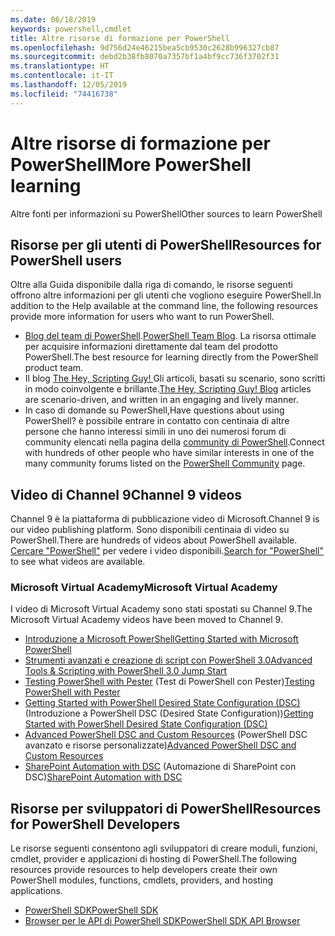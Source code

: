 ```yaml
---
ms.date: 06/18/2019
keywords: powershell,cmdlet
title: Altre risorse di formazione per PowerShell
ms.openlocfilehash: 9d756d24e46215bea5cb9530c2628b996327cb87
ms.sourcegitcommit: debd2b38fb8070a7357bf1a4bf9cc736f3702f31
ms.translationtype: HT
ms.contentlocale: it-IT
ms.lasthandoff: 12/05/2019
ms.locfileid: "74416738"
---
```

# <a name="more-powershell-learning"></a><span data-ttu-id="5ca43-103">Altre risorse di formazione per PowerShell</span><span class="sxs-lookup"><span data-stu-id="5ca43-103">More PowerShell learning</span></span>

<span data-ttu-id="5ca43-104">Altre fonti per informazioni su PowerShell</span><span class="sxs-lookup"><span data-stu-id="5ca43-104">Other sources to learn PowerShell</span></span>

## <a name="resources-for-powershell-users"></a><span data-ttu-id="5ca43-105">Risorse per gli utenti di PowerShell</span><span class="sxs-lookup"><span data-stu-id="5ca43-105">Resources for PowerShell users</span></span>

<span data-ttu-id="5ca43-106">Oltre alla Guida disponibile dalla riga di comando, le risorse seguenti offrono altre informazioni per gli utenti che vogliono eseguire PowerShell.</span><span class="sxs-lookup"><span data-stu-id="5ca43-106">In addition to the Help available at the command line, the following resources provide more information for users who want to run PowerShell.</span></span>

- <span data-ttu-id="5ca43-107">[Blog del team di PowerShell](https://devblogs.microsoft.com/powershell/).</span><span class="sxs-lookup"><span data-stu-id="5ca43-107">[PowerShell Team Blog](https://devblogs.microsoft.com/powershell/).</span></span> <span data-ttu-id="5ca43-108">La risorsa ottimale per acquisire informazioni direttamente dal team del prodotto PowerShell.</span><span class="sxs-lookup"><span data-stu-id="5ca43-108">The best resource for learning directly from the PowerShell product team.</span></span>
- <span data-ttu-id="5ca43-109">Il blog [The Hey, Scripting Guy! ](https://devblogs.microsoft.com/scripting/)Gli articoli, basati su scenario, sono scritti in modo coinvolgente e brillante.</span><span class="sxs-lookup"><span data-stu-id="5ca43-109">[The Hey, Scripting Guy! Blog](https://devblogs.microsoft.com/scripting/) articles are scenario-driven, and written in an engaging and lively manner.</span></span>
- <span data-ttu-id="5ca43-110">In caso di domande su PowerShell,</span><span class="sxs-lookup"><span data-stu-id="5ca43-110">Have questions about using PowerShell?</span></span> <span data-ttu-id="5ca43-111">è possibile entrare in contatto con centinaia di altre persone che hanno interessi simili in uno dei numerosi forum di community elencati nella pagina della [community di PowerShell](/powershell/#pivot=main&panel=community).</span><span class="sxs-lookup"><span data-stu-id="5ca43-111">Connect with hundreds of other people who have similar interests in one of the many community forums listed on the [PowerShell Community](/powershell/#pivot=main&panel=community) page.</span></span>

## <a name="channel-9-videos"></a><span data-ttu-id="5ca43-112">Video di Channel 9</span><span class="sxs-lookup"><span data-stu-id="5ca43-112">Channel 9 videos</span></span>

<span data-ttu-id="5ca43-113">Channel 9 è la piattaforma di pubblicazione video di Microsoft.</span><span class="sxs-lookup"><span data-stu-id="5ca43-113">Channel 9 is our video publishing platform.</span></span> <span data-ttu-id="5ca43-114">Sono disponibili centinaia di video su PowerShell.</span><span class="sxs-lookup"><span data-stu-id="5ca43-114">There are hundreds of videos about PowerShell available.</span></span> <span data-ttu-id="5ca43-115">[Cercare "PowerShell"](https://channel9.msdn.com/Search?term=PowerShell&sortBy=top-rated) per vedere i video disponibili.</span><span class="sxs-lookup"><span data-stu-id="5ca43-115">[Search for "PowerShell"](https://channel9.msdn.com/Search?term=PowerShell&sortBy=top-rated) to see what videos are available.</span></span>

### <a name="microsoft-virtual-academy"></a><span data-ttu-id="5ca43-116">Microsoft Virtual Academy</span><span class="sxs-lookup"><span data-stu-id="5ca43-116">Microsoft Virtual Academy</span></span>

<span data-ttu-id="5ca43-117">I video di Microsoft Virtual Academy sono stati spostati su Channel 9.</span><span class="sxs-lookup"><span data-stu-id="5ca43-117">The Microsoft Virtual Academy videos have been moved to Channel 9.</span></span>

- [<span data-ttu-id="5ca43-118">Introduzione a Microsoft PowerShell</span><span class="sxs-lookup"><span data-stu-id="5ca43-118">Getting Started with Microsoft PowerShell</span></span>](https://channel9.msdn.com/Series/Getting-Started-with-Microsoft-PowerShell)
- [<span data-ttu-id="5ca43-119">Strumenti avanzati e creazione di script con PowerShell 3.0</span><span class="sxs-lookup"><span data-stu-id="5ca43-119">Advanced Tools & Scripting with PowerShell 3.0 Jump Start</span></span>](https://channel9.msdn.com/Series/Advanced-Tools-and-Scripting-with-PowerShell-3.0-Jump-Start)
- <span data-ttu-id="5ca43-120">[Testing PowerShell with Pester](https://channel9.msdn.com/Series/Testing-PowerShell-with-Pester) (Test di PowerShell con Pester)</span><span class="sxs-lookup"><span data-stu-id="5ca43-120">[Testing PowerShell with Pester](https://channel9.msdn.com/Series/Testing-PowerShell-with-Pester)</span></span>
- <span data-ttu-id="5ca43-121">[Getting Started with PowerShell Desired State Configuration (DSC)](https://channel9.msdn.com/Series/Getting-Started-with-PowerShell-DSC) (Introduzione a PowerShell DSC (Desired State Configuration))</span><span class="sxs-lookup"><span data-stu-id="5ca43-121">[Getting Started with PowerShell Desired State Configuration (DSC)](https://channel9.msdn.com/Series/Getting-Started-with-PowerShell-DSC)</span></span>
- <span data-ttu-id="5ca43-122">[Advanced PowerShell DSC and Custom Resources](https://channel9.msdn.com/Series/Advanced-PowerShell-DSC-and-Custom-Resources) (PowerShell DSC avanzato e risorse personalizzate)</span><span class="sxs-lookup"><span data-stu-id="5ca43-122">[Advanced PowerShell DSC and Custom Resources](https://channel9.msdn.com/Series/Advanced-PowerShell-DSC-and-Custom-Resources)</span></span>
- <span data-ttu-id="5ca43-123">[SharePoint Automation with DSC](https://channel9.msdn.com/Series/SharePoint-Automation-with-DSC) (Automazione di SharePoint con DSC)</span><span class="sxs-lookup"><span data-stu-id="5ca43-123">[SharePoint Automation with DSC](https://channel9.msdn.com/Series/SharePoint-Automation-with-DSC)</span></span>

## <a name="resources-for-powershell-developers"></a><span data-ttu-id="5ca43-124">Risorse per sviluppatori di PowerShell</span><span class="sxs-lookup"><span data-stu-id="5ca43-124">Resources for PowerShell Developers</span></span>

<span data-ttu-id="5ca43-125">Le risorse seguenti consentono agli sviluppatori di creare moduli, funzioni, cmdlet, provider e applicazioni di hosting di PowerShell.</span><span class="sxs-lookup"><span data-stu-id="5ca43-125">The following resources provide resources to help developers create their own PowerShell modules, functions, cmdlets, providers, and hosting applications.</span></span>

- [<span data-ttu-id="5ca43-126">PowerShell SDK</span><span class="sxs-lookup"><span data-stu-id="5ca43-126">PowerShell SDK</span></span>](/powershell/scripting/developer/windows-powershell)
- [<span data-ttu-id="5ca43-127">Browser per le API di PowerShell SDK</span><span class="sxs-lookup"><span data-stu-id="5ca43-127">PowerShell SDK API Browser</span></span>](/dotnet/api/system.management.automation)
